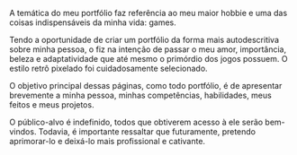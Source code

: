 A temática do meu portfólio faz referência ao meu maior hobbie e uma das coisas indispensáveis da minha vida: games.

Tendo a oportunidade de criar um portfólio da forma mais autodescritiva sobre minha pessoa, o fiz na intenção de passar o meu amor, importância, beleza e adaptatividade que até mesmo o primórdio dos jogos possuem. O estilo retrô pixelado foi cuidadosamente selecionado.

O objetivo principal dessas páginas, como todo portfólio, é de apresentar brevemente a minha pessoa, minhas competências, habilidades, meus feitos e meus projetos.

O público-alvo é indefinido, todos que obtiverem acesso à ele serão bem-vindos. Todavia, é importante ressaltar que futuramente, pretendo aprimorar-lo e deixá-lo mais profissional e cativante.
